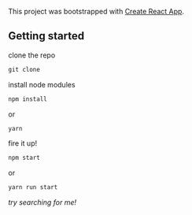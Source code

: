This project was bootstrapped with [Create React App](https://github.com/facebookincubator/create-react-app).

## Getting started
clone the repo
```js
git clone
```

install node modules
```js
npm install
```
or
```js
yarn
```

fire it up!
```js
npm start
```
or
```js
yarn run start
```


*try searching for me!*
